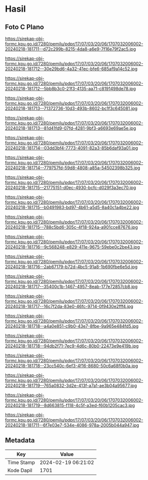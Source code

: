 # Hasil

## Foto C Plano

https://sirekap-obj-formc.kpu.go.id/7280/pemilu/pdpr/17/07/03/20/06/1707032006002-20240218-181711--d72c299b-8215-4da8-a6e9-7f16e79f2ac5.jpg

https://sirekap-obj-formc.kpu.go.id/7280/pemilu/pdpr/17/07/03/20/06/1707032006002-20240218-181712--30e29bd6-4a32-41ec-bfe6-685af9a14c52.jpg

https://sirekap-obj-formc.kpu.go.id/7280/pemilu/pdpr/17/07/03/20/06/1707032006002-20240218-181712--5bb8b3c0-21f3-4135-aa71-c8191498de78.jpg

https://sirekap-obj-formc.kpu.go.id/7280/pemilu/pdpr/17/07/03/20/06/1707032006002-20240218-181713--71372736-10d3-493b-8602-bc1f3c645081.jpg

https://sirekap-obj-formc.kpu.go.id/7280/pemilu/pdpr/17/07/03/20/06/1707032006002-20240218-181713--81d41fd9-07fd-4281-9bf3-a6693e69ae5e.jpg

https://sirekap-obj-formc.kpu.go.id/7280/pemilu/pdpr/17/07/03/20/06/1707032006002-20240218-181714--03dd3bf4-7773-4091-82a3-85b6daf93a01.jpg

https://sirekap-obj-formc.kpu.go.id/7280/pemilu/pdpr/17/07/03/20/06/1707032006002-20240218-181714--779757fd-59d8-4808-a85a-54502398b325.jpg

https://sirekap-obj-formc.kpu.go.id/7280/pemilu/pdpr/17/07/03/20/06/1707032006002-20240218-181715--21775151-d0ec-4930-bcfc-d029f3a3ec70.jpg

https://sirekap-obj-formc.kpu.go.id/7280/pemilu/pdpr/17/07/03/20/06/1707032006002-20240218-181715--b0491983-bd97-4b61-a5d5-8a40c1a4be22.jpg

https://sirekap-obj-formc.kpu.go.id/7280/pemilu/pdpr/17/07/03/20/06/1707032006002-20240218-181715--788c5bd6-305c-4f18-924a-a901cce87676.jpg

https://sirekap-obj-formc.kpu.go.id/7280/pemilu/pdpr/17/07/03/20/06/1707032006002-20240218-181716--9c568248-e829-411e-9675-59ebe0c2be43.jpg

https://sirekap-obj-formc.kpu.go.id/7280/pemilu/pdpr/17/07/03/20/06/1707032006002-20240218-181716--2ab67179-b72d-4bc5-91a8-1b690fbe6e5d.jpg

https://sirekap-obj-formc.kpu.go.id/7280/pemilu/pdpr/17/07/03/20/06/1707032006002-20240218-181717--35400c1b-1467-4957-8eab-177e72857cb8.jpg

https://sirekap-obj-formc.kpu.go.id/7280/pemilu/pdpr/17/07/03/20/06/1707032006002-20240218-181717--16c7f2da-83e0-46fc-9714-0f9430e2fff4.jpg

https://sirekap-obj-formc.kpu.go.id/7280/pemilu/pdpr/17/07/03/20/06/1707032006002-20240218-181718--a4a0e851-c9b0-43e7-8fbe-9a965e484fd5.jpg

https://sirekap-obj-formc.kpu.go.id/7280/pemilu/pdpr/17/07/03/20/06/1707032006002-20240218-181718--94db2f71-7ec9-4d6c-80b0-22473e9e419b.jpg

https://sirekap-obj-formc.kpu.go.id/7280/pemilu/pdpr/17/07/03/20/06/1707032006002-20240218-181718--23cc540c-6ef3-4f16-8680-50c6a68f0b0a.jpg

https://sirekap-obj-formc.kpu.go.id/7280/pemilu/pdpr/17/07/03/20/06/1707032006002-20240218-181719--765a0832-3d2e-413f-a7a1-ae3b04a95677.jpg

https://sirekap-obj-formc.kpu.go.id/7280/pemilu/pdpr/17/07/03/20/06/1707032006002-20240218-181719--8d663815-f118-4c5f-a3ed-f60b1205cac3.jpg

https://sirekap-obj-formc.kpu.go.id/7280/pemilu/pdpr/17/07/03/20/06/1707032006002-20240218-181711--6f7e03e7-534e-4086-978a-2005b044a947.jpg


## Metadata

| Key        | Value               |
| ---------- | ------------------- |
| Time Stamp | 2024-02-19 06:21:02 |
| Kode Dapil | 1701                |



